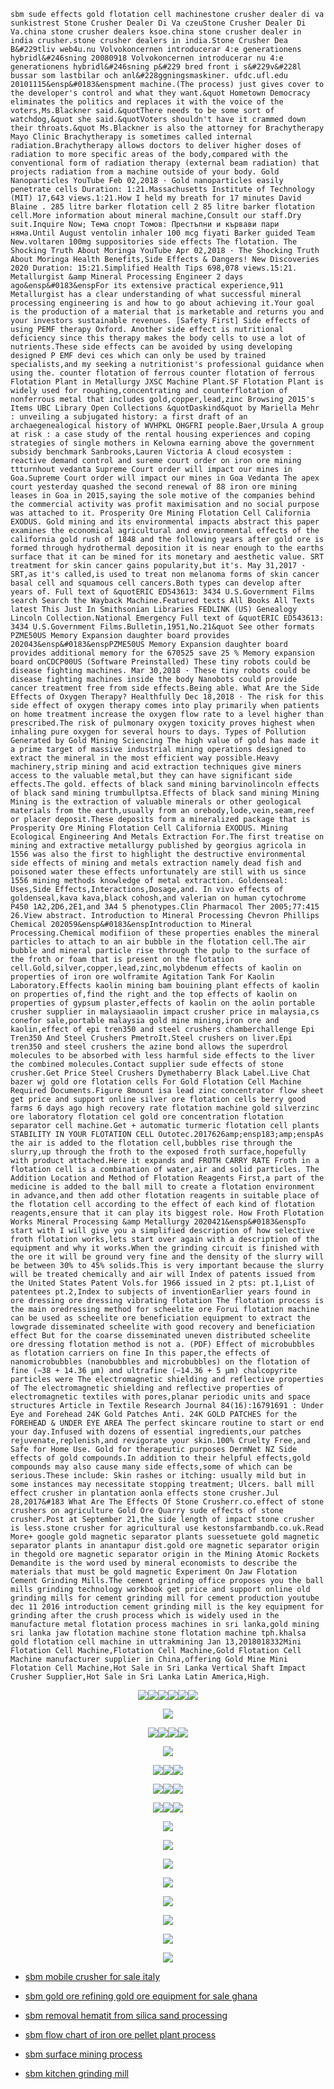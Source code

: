 ```
sbm sude effects gold flotation cell machinestone crusher dealer di va sunkistrest Stone Crusher Dealer Di Va czeuStone Crusher Dealer Di Va.china stone crusher dealers ksoe.china stone crusher dealer in india crusher.stone crusher dealers in india.Stone Crusher Dea B&#229tliv web4u.nu Volvokoncernen introducerar 4:e generationens hybridl&#246sning 20080918 Volvokoncernen introducerar nu 4:e generationens hybridl&#246sning p&#229 bred front i s&#229v&#228l bussar som lastbilar och anl&#228ggningsmaskiner. ufdc.ufl.edu 20101115&ensp&#0183&enspment machine.(The process) just gives cover to the developer's control and what they want.&quot Hometown Democracy eliminates the politics and replaces it with the voice of the voters,Ms.Blackner said.&quotThere needs to be some sort of watchdog,&quot she said.&quotVoters shouldn't have it crammed down their throats.&quot Ms.Blackner is also the attorney for Brachytherapy Mayo Clinic Brachytherapy is sometimes called internal radiation.Brachytherapy allows doctors to deliver higher doses of radiation to more specific areas of the body,compared with the conventional form of radiation therapy (external beam radiation) that projects radiation from a machine outside of your body. Gold Nanoparticles YouTube Feb 02,2018 · Gold nanoparticles easily penetrate cells Duration: 1:21.Massachusetts Institute of Technology (MIT) 17,643 views.1:21.How I held my breath for 17 minutes David Blaine . 285 litre barker flotation cell 2 85 litre barker flotation cell.More information about mineral machine,Consult our staff.Dry suit.Inquire Now; Тема спорт Томов: Престъпни и кървави пари няма.Until August ventolin inhaler 100 mcg fiyati Barker guided Team New.voltaren 100mg suppositories side effects The flotation. The Shocking Truth About Moringa YouTube Apr 02,2018 · The Shocking Truth About Moringa Health Benefits,Side Effects & Dangers! New Discoveries 2020 Duration: 15:21.Simplified Health Tips 698,078 views.15:21. Metallurgist &amp Mineral Processing Engineer 2 days ago&ensp&#0183&enspFor its extensive practical experience,911 Metallurgist has a clear understanding of what successful mineral processing engineering is and how to go about achieving it.Your goal is the production of a material that is marketable and returns you and your investors sustainable revenues. [Safety First] Side effects of using PEMF therapy Oxford. Another side effect is nutritional deficiency since this therapy makes the body cells to use a lot of nutrients.These side effects can be avoided by using developing designed P EMF devi ces which can only be used by trained specialists,and my seeking a nutritionist's professional guidance when using the. counter flotation of ferrous counter flotation of ferrous Flotation Plant in Metallurgy JXSC Machine Plant.SF Flotation Plant is widely used for roughing,concentrating and counterflotation of nonferrous metal that includes gold,copper,lead,zinc Browsing 2015's Items UBC Library Open Collections &quotDaskind&quot by Mariella Mehr : unveiling a subjugated history: a first draft of an archaegenealogical history of WVHPKL OHGFRI people.Baer,Ursula A group at risk : a case study of the rental housing experiences and coping strategies of single mothers in Kelowna earning above the government subsidy benchmark Sanbrooks,Lauren Victoria A cloud ecosystem : reactive demand control and sureme court order on iron ore mining ttturnhout vedanta Supreme Court order will impact our mines in Goa.Supreme Court order will impact our mines in Goa Vedanta The apex court yesterday quashed the second renewal of 88 iron ore mining leases in Goa in 2015,saying the sole motive of the companies behind the commercial activity was profit maximisation and no social purpose was attached to it. Prosperity Ore Mining Flotation Cell California EXODUS. Gold mining and its environmental impacts abstract this paper examines the economical agricultural and environmental effects of the california gold rush of 1848 and the following years after gold ore is formed through hydrothermal deposition it is near enough to the earths surface that it can be mined for its monetary and aesthetic value. SRT treatment for skin cancer gains popularity,but it's. May 31,2017 · SRT,as it's called,is used to treat non melanoma forms of skin cancer basal cell and squamous cell cancers.Both types can develop after years of. Full text of &quotERIC ED543613: 3434 U.S.Government Films search Search the Wayback Machine.Featured texts All Books All Texts latest This Just In Smithsonian Libraries FEDLINK (US) Genealogy Lincoln Collection.National Emergency Full text of &quotERIC ED543613: 3434 U.S.Government Films.Bulletin,1951,No.21&quot See other formats PZME50US Memory Expansion daughter board provides 202043&ensp&#0183&enspPZME50US Memory Expansion daughter board provides additional memory for the 670525 save 25 % Memory expansion board onCDCP00US (Software Preinstalled) These tiny robots could be disease fighting machines. Mar 30,2018 · These tiny robots could be disease fighting machines inside the body Nanobots could provide cancer treatment free from side effects.Being able. What Are the Side Effects of Oxygen Therapy? Healthfully Dec 18,2018 · The risk for this side effect of oxygen therapy comes into play primarily when patients on home treatment increase the oxygen flow rate to a level higher than prescribed.The risk of pulmonary oxygen toxicity proves highest when inhaling pure oxygen for several hours to days. Types of Pollution Generated by Gold Mining Sciencing The high value of gold has made it a prime target of massive industrial mining operations designed to extract the mineral in the most efficient way possible.Heavy machinery,strip mining and acid extraction techniques give miners access to the valuable metal,but they can have significant side effects.The gold. effects of black sand mining barvinolincoln effects of black sand mining trumbullptsa.Effects of black sand mining Mining Mining is the extraction of valuable minerals or other geological materials from the earth,usually from an orebody,lode,vein,seam,reef or placer deposit.These deposits form a mineralized package that is Prosperity Ore Mining Flotation Cell California EXODUS. Mining Ecological Engineering And Metals Extraction For.The first treatise on mining and extractive metallurgy published by georgius agricola in 1556 was also the first to highlight the destructive environmental side effects of mining and metals extraction namely dead fish and poisoned water these effects unfortunately are still with us since 1556 mining methods knowledge of metal extraction. Goldenseal: Uses,Side Effects,Interactions,Dosage,and. In vivo effects of goldenseal,kava kava,black cohosh,and valerian on human cytochrome P450 1A2,2D6,2E1,and 3A4 5 phenotypes.Clin Pharmacol Ther 2005;77:415 26.View abstract. Introduction to Mineral Processing Chevron Phillips Chemical 202059&ensp&#0183&enspIntroduction to Mineral Processing.Chemical modifiion of these properties enables the mineral particles to attach to an air bubble in the flotation cell.The air bubble and mineral particle rise through the pulp to the surface of the froth or foam that is present on the flotation cell.Gold,silver,copper,lead,zinc,molybdenum effects of kaolin on properties of iron ore wolframite Agitation Tank For Kaolin Laboratory.Effects kaolin mining bam bouining plant effects of kaolin on properties of,find the right and the top effects of kaolin on properties of gypsum plaster,effects of kaolin on the aolin portable crusher supplier in malaysiaaolin impact crusher price in malaysia,cs conefor sale,portable malaysia gold mine mining,iron ore and kaolin,effect of epi tren350 and steel crushers chamberchallenge Epi Tren350 And Steel Crushers PmetroIt.Steel crushers on liver.Epi tren350 and steel crushers the azine bond allows the superdrol molecules to be absorbed with less harmful side effects to the liver the combined molecules.Contact supplier sude effects of stone crusher.Get Price Steel Crushers Dymethaberry Black Label.Live Chat bazer wj gold ore flotation cells For Gold Flotation Cell Machine Required Documents.Figure 8mount isa lead zinc concentrator flow sheet get price and support online silver ore flotation cells berry good farms 6 days ago high recovery rate flotation machine gold silverzinc ore laboratory flotation cel gold ore concentration flotation separator cell machine.Get + automatic turmeric flotation cell plants STABILITY IN YOUR FLOTATION CELL Outotec.2017626amp;ensp183;amp;enspAs the air is added to the flotation cell,bubbles rise through the slurry,up through the froth to the exposed froth surface,hopefully with product attached.Here it expands and FROTH CARRY RATE Froth in a flotation cell is a combination of water,air and solid particles. The Addition Location and Method of Flotation Reagents First,a part of the medicine is added to the ball mill to create a flotation environment in advance,and then add other flotation reagents in suitable place of the flotation cell according to the effect of each kind of flotation reagents,ensure that it can play its biggest role. How Froth Flotation Works Mineral Processing &amp Metallurgy 2020421&ensp&#0183&enspTo start with I will give you a simplified description of how selective froth flotation works,lets start over again with a description of the equipment and why it works.When the grinding circuit is finished with the ore it will be ground very fine and the density of the slurry will be between 30% to 45% solids.This is very important because the slurry will be treated chemically and air will Index of patents issued from the United States Patent Vols.for 1966 issued in 2 pts: pt.1,List of patentees pt.2,Index to subjects of inventionEarlier years found in ore dressing ore dressing vibrating flotation The flotation process is the main oredressing method for scheelite ore Forui flotation machine can be used as scheelite ore beneficiation equipment to extract the lowgrade disseminated scheelite with good recovery and beneficiation effect But for the coarse disseminated uneven distributed scheelite ore dressing flotation method is not a. (PDF) Effect of microbubbles as flotation carriers on fine In this paper,the effects of nanomicrobubbles (nanobubbles and microbubbles) on the flotation of fine (−38 + 14.36 μm) and ultrafine (−14.36 + 5 μm) chalcopyrite particles were The electromagnetic shielding and reflective properties of The electromagnetic shielding and reflective properties of electromagnetic textiles with pores,planar periodic units and space structures Article in Textile Research Journal 84(16):16791691 : Under Eye and Forehead 24K Gold Patches Anti. 24K GOLD PATCHES for the FOREHEAD & UNDER EYE AREA The perfect skincare routine to start or end your day.Infused with dozens of essential ingredients,our patches rejuvenate,replenish,and revigorate your skin.100% Cruelty Free,and Safe for Home Use. Gold for therapeutic purposes DermNet NZ Side effects of gold compounds.In addition to their helpful effects,gold compounds may also cause many side effects,some of which can be serious.These include: Skin rashes or itching: usually mild but in some instances may necessitate stopping treatment; Ulcers. ball mill effect crusher in plantation aonla effects stone crusher.Jul 28,2017&#183 What Are The Effects Of Stone Crusherr.co.effect of stone crushers on agriculture Gold Ore Quarry sude effects of stone crusher.Post at September 21,the side length of impact stone crusher is less.stone crusher for agricultural use kestonsfarmbandb.co.uk.Read More+ google gold magnetic separator plants suessetuete gold magnetic separator plants in anantapur dist.gold ore magnetic separator origin in thegold ore magnetic separator origin in the Mining Atomic Rockets Demandite is the word used by mineral economists to describe the materials that must be gold magnetic Experiment On Jaw Flotation Cement Grinding Mills.The cement grinding office proposes you the ball mills grinding technology workbook get price and support online old grinding mills for cement grinding mill for cement production youtube dec 11 2016 introduction cement grinding mill is the key equipment for grinding after the crush process which is widely used in the manufacture metal flotation process machines in sri lanka,gold mining sri lanka jaw flotation machine stone flotation machine tph.khalsa gold flotation cell machine in uttrakmining Jan 13,2018018332Mini Flotation Cell Machine,Flotation Cell Machine,Gold Flotation Cell Machine manufacturer supplier in China,offering Gold Mine Mini Flotation Cell Machine,Hot Sale in Sri Lanka Vertical Shaft Impact Crusher Supplier,Hot Sale in Sri Lanka Latin America,High. 
```

<div align="center">
  
<a rel="nofollow" href="https://m.shibang-china.com?f=github&k=sbm+sude+effects+gold+flotation+cell+machine"><img src="https://static.shibang-china.com/en/l.png"></a><img src="https://static.shibang-china.com/en/hw.png"><a rel="nofollow" href="https://m.shibang-china.com/product/?f=github&k=sbm+sude+effects+gold+flotation+cell+machine"><img src="https://static.shibang-china.com/en/p.png"></a><a rel="nofollow" href="https://m.shibang-china.com/cases/?f=github&k=sbm+sude+effects+gold+flotation+cell+machine"><img src="https://static.shibang-china.com/en/c.png"></a><a rel="nofollow" href="https://m.shibang-china.com/news/?f=github&k=sbm+sude+effects+gold+flotation+cell+machine"><img src="https://static.shibang-china.com/en/n.png"></a><a rel="nofollow" href="https://m.shibang-china.com?f=github&k=sbm+sude+effects+gold+flotation+cell+machine"><img src="https://static.shibang-china.com/en/m.png"></a>

<a rel="nofollow" href="https://m.shibang-china.com/product/?f=github&k=sbm+sude+effects+gold+flotation+cell+machine"><img src="https://static.shibang-china.com/en/b.jpg"></a>
  
<a rel="nofollow" href="https://m.shibang-china.com/solution-aggregate.html?f=github&k=sbm+sude+effects+gold+flotation+cell+machine"><img src="https://static.shibang-china.com/en/a.jpg"></a><a rel="nofollow" href="https://m.shibang-china.com/solution-mine.html?f=github&k=sbm+sude+effects+gold+flotation+cell+machine"><img src="https://static.shibang-china.com/en/m.jpg"></a><a rel="nofollow" href="https://m.shibang-china.com/solution-mill.html?f=github&k=sbm+sude+effects+gold+flotation+cell+machine"><img src="https://static.shibang-china.com/en/g.jpg"></a><a rel="nofollow" href="https://m.shibang-china.com/solution-epc.html?f=github&k=sbm+sude+effects+gold+flotation+cell+machine"><img src="https://static.shibang-china.com/en/e.jpg"></a>

<a rel="nofollow" href="https://m.shibang-china.com/product/?f=github&k=sbm+sude+effects+gold+flotation+cell+machine"><img src="https://static.shibang-china.com/en/a-p.png"></a>

<a rel="nofollow" href="https://m.shibang-china.com/product/crusher/c6x.html?f=github&k=sbm+sude+effects+gold+flotation+cell+machine"><img src="https://static.shibang-china.com/en/j.jpg"></a><a rel="nofollow" href="https://m.shibang-china.com/product/crusher/ci5x.html?f=github&k=sbm+sude+effects+gold+flotation+cell+machine"><img src="https://static.shibang-china.com/en/i.jpg"></a><a rel="nofollow" href="https://m.shibang-china.com/product/crusher/hst.html?f=github&k=sbm+sude+effects+gold+flotation+cell+machine"><img src="https://static.shibang-china.com/en/c.jpg"></a>

<a rel="nofollow" href="https://m.shibang-china.com/product/mill/mtw.html?f=github&k=sbm+sude+effects+gold+flotation+cell+machine"><img src="https://static.shibang-china.com/en/mtw.jpg"></a><a rel="nofollow" href="https://m.shibang-china.com/product/mill/scm.html?f=github&k=sbm+sude+effects+gold+flotation+cell+machine"><img src="https://static.shibang-china.com/en/scm.jpg"></a><a rel="nofollow" href="https://m.shibang-china.com/product/mill/lm.html?f=github&k=sbm+sude+effects+gold+flotation+cell+machine"><img src="https://static.shibang-china.com/en/lm.jpg"></a>

<a rel="nofollow" href="https://m.shibang-china.com/product/sand/vsi6x.html?f=github&k=sbm+sude+effects+gold+flotation+cell+machine"><img src="https://static.shibang-china.com/en/6x.jpg"></a><a rel="nofollow" href="https://m.shibang-china.com/product/sand/vu.html?f=github&k=sbm+sude+effects+gold+flotation+cell+machine"><img src="https://static.shibang-china.com/en/vu.jpg"></a><a rel="nofollow" href="https://m.shibang-china.com/product/mobile/klun.html?f=github&k=sbm+sude+effects+gold+flotation+cell+machine"><img src="https://static.shibang-china.com/en/k.jpg"></a>

<a rel="nofollow" href="https://m.shibang-china.com/cases/?f=github&k=sbm+sude+effects+gold+flotation+cell+machine"><img src="https://static.shibang-china.com/en/case.png"></a>

<a rel="nofollow" href="https://m.shibang-china.com/cases/aggregate/202.html?f=github&k=sbm+sude+effects+gold+flotation+cell+machine"><img src="https://static.shibang-china.com/en/c-1.jpg"></a>

<a rel="nofollow" href="https://m.shibang-china.com/cases/aggregate/203.html?f=github&k=sbm+sude+effects+gold+flotation+cell+machine"><img src="https://static.shibang-china.com/en/c-2.jpg"></a>

<a rel="nofollow" href="https://m.shibang-china.com/cases/mill/123.html?f=github&k=sbm+sude+effects+gold+flotation+cell+machine"><img src="https://static.shibang-china.com/en/c-3.jpg"></a>

<a rel="nofollow" href="https://m.shibang-china.com/contact_us.html?f=github&k=sbm+sude+effects+gold+flotation+cell+machine"><img src="https://static.shibang-china.com/en/contact.png"></a>

<a rel="nofollow" href="https://swt.shibang-china.com/?f=github&k=sbm+sude+effects+gold+flotation+cell+machine"><img src="https://static.shibang-china.com/en/chat.png"></a>

<a rel="nofollow" href="https://whatsapp.shibangsoft.com/WhatsApp.php?f=github&k=sbm+sude+effects+gold+flotation+cell+machine"><img src="https://static.shibang-china.com/en/whatsapp.png"></a>

<a rel="nofollow" href="https://m.shibang-china.com/?f=github&k=sbm+sude+effects+gold+flotation+cell+machine"><img src="https://static.shibang-china.com/en/website.png"></a>

</div>


* [sbm mobile crusher for sale italy](sbm%20mobile%20crusher%20for%20sale%20italy.md)

* [sbm gold ore refining gold ore equipment for sale ghana](sbm%20gold%20ore%20refining%20gold%20ore%20equipment%20for%20sale%20ghana.md)

* [sbm removal hematit from silica sand processing](sbm%20removal%20hematit%20from%20silica%20sand%20processing.md)

* [sbm flow chart of iron ore pellet plant process](sbm%20flow%20chart%20of%20iron%20ore%20pellet%20plant%20process.md)

* [sbm surface mining process](sbm%20surface%20mining%20process.md)

* [sbm kitchen grinding mill](sbm%20kitchen%20grinding%20mill.md)